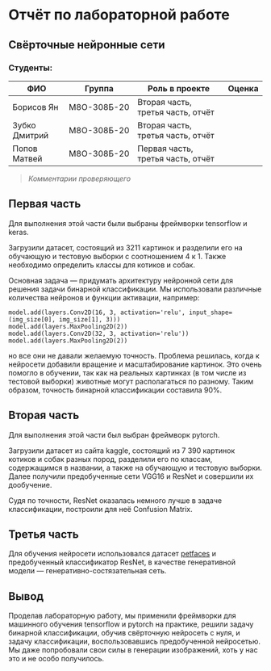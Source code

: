 # Отчёт по лабораторной работе
## Свёрточные нейронные сети

### Студенты: 

| ФИО           | Группа      | Роль в проекте                    | Оценка       |
|---------------|-------------|-----------------------------------|--------------|
| Борисов Ян    | М8О-308Б-20 | Вторая часть, третья часть, отчёт |              |
| Зубко Дмитрий | М8О-308Б-20 | Вторая часть, третья часть, отчёт |              |
| Попов Матвей  | М8О-308Б-20 | Первая часть, третья часть, отчёт |              |

> *Комментарии проверяющего*

## Первая часть

Для выполнения этой части были выбраны фреймворки tensorflow и keras.

Загрузили датасет, состоящий из 3211 картинок и разделили его на обучающую и 
тестовую выборки с соотношением 4 к 1. Также необходимо определить классы для 
котиков и собак.

Основная задача — придумать архитектуру нейронной сети для решения задачи 
бинарной классификации. Мы использовали различные количества нейронов и функции 
активации, например:

```(python)
model.add(layers.Conv2D(16, 3, activation='relu', input_shape=(img_size[0], img_size[1], 3)))
model.add(layers.MaxPooling2D(2))
model.add(layers.Conv2D(32, 3, activation='relu'))
model.add(layers.MaxPooling2D(2))
```

но все они не давали желаемую точность. Проблема решилась, когда к нейросети 
добавили вращение и масштабирование картинок. Это очень помогло в обучении, так 
как на реальных картинках (в том числе из тестовой выборки) животные могут 
располагаться по разному. Таким образом, точность бинарной классификации 
составила 90%.

## Вторая часть

Для выполнения этой части был выбран фреймворк pytorch.

Загрузили датасет из сайта kaggle, состоящий из 7 390 картинок котиков и собак 
разных пород, разделили его по классам, содержащимся в названии, а также на 
обучающую и тестовую выборки. Далее получили предобученные сети VGG16 и ResNet 
и совершили их дообучение.

Судя по точности, ResNet оказалась немного лучше в задаче классификации, 
построили для неё Confusion Matrix.

## Третья часть

Для обучения нейросети использовался датасет 
[petfaces](http://www.soshnikov.com/permanent/data/petfaces.tar.gz) 
и предобученный классификатор ResNet, в качестве генеративной модели — 
генеративно-состязательная сеть.

## Вывод

Проделав лабораторную работу, мы применили фреймворки для машинного обучения 
tensorflow и pytorch на практике, решили задачу бинарной классификации, обучив 
свёрточную нейросеть с нуля, и задачу классификации, воспользовавшись 
предобученной нейросетью. Мы даже попробовали свои силы в генерации 
изображений, хоть у нас это и не особо получилось.
